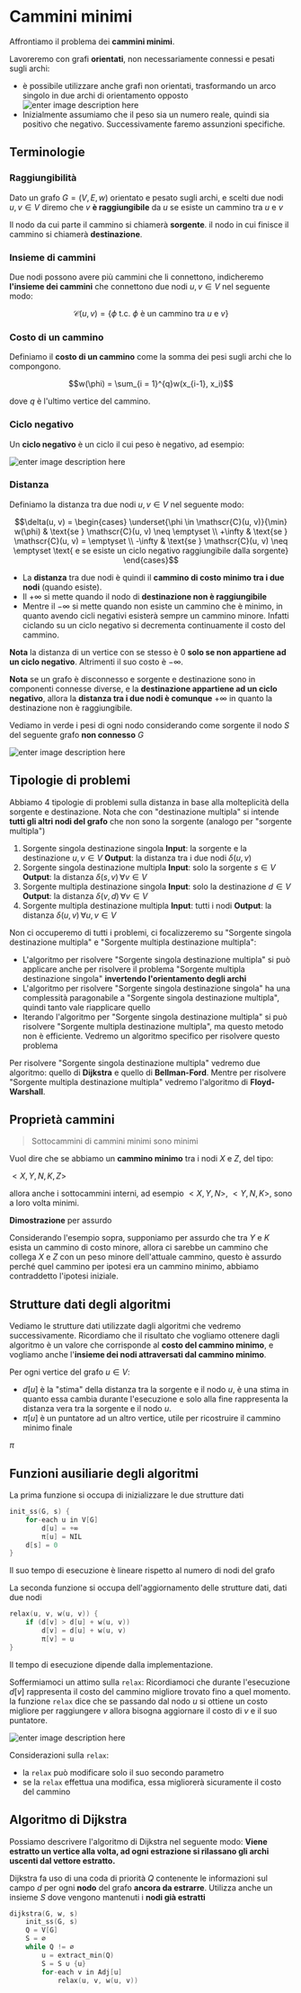 ﻿# Cammini minimi

Affrontiamo il problema dei **cammini minimi**.

Lavoreremo con grafi **orientati**, non necessariamente connessi e pesati sugli archi:
- è possibile utilizzare anche grafi non orientati, trasformando un arco singolo in due archi di orientamento opposto
		![enter image description here](https://i.ibb.co/3SNN5zN/image.png)
- Inizialmente assumiamo che il peso sia un numero reale, quindi sia positivo che negativo. Successivamente faremo assunzioni specifiche.

## Terminologie

### Raggiungibilità

Dato un grafo $G=(V, E, w)$ orientato e pesato sugli archi, e scelti due nodi $u, v \in V$
diremo che $v$ **è raggiungibile** da $u$ se esiste un cammino tra $u$ e $v$

Il nodo da cui parte il cammino si chiamerà **sorgente**.
il nodo in cui finisce il cammino si chiamerà **destinazione**.

### Insieme di cammini

Due nodi possono avere più cammini che li connettono, indicheremo **l'insieme dei cammini** che connettono due nodi $u, v \in V$ nel seguente modo:

$$\mathscr{C}(u, v) = \{\phi \text{ t.c. } \phi \text{ è un cammino tra $u$ e $v$}\}$$

### Costo di un cammino

Definiamo il **costo di un cammino** come la somma dei pesi sugli archi che lo compongono.

$$w(\phi) = \sum_{i = 1}^{q}w(x_{i-1}, x_i)$$

dove $q$ è l'ultimo vertice del cammino.

### Ciclo negativo

Un **ciclo negativo** è un ciclo il cui peso è negativo, ad esempio:

![enter image description here](https://i.ibb.co/dfhqVjq/image.png)


### Distanza

Definiamo la distanza tra due nodi $u, v \in V$ nel seguente modo:

$$\delta(u, v) = \begin{cases}
\underset{\phi \in \mathscr{C}(u, v)}{\min} w(\phi) & \text{se } \mathscr{C}(u, v) \neq \emptyset \\
+\infty & \text{se } \mathscr{C}(u, v) = \emptyset \\
-\infty & \text{se } \mathscr{C}(u, v) \neq \emptyset \text{ e se esiste un ciclo negativo raggiungibile dalla sorgente}
\end{cases}$$

- La **distanza** tra due nodi è quindi il **cammino di costo minimo tra i due nodi** (quando esiste).
- Il $+\infty$ si mette quando il nodo di **destinazione non è raggiungibile**
- Mentre il $-\infty$ si mette quando non esiste un cammino che è minimo, in quanto avendo cicli negativi esisterà sempre un cammino minore. Infatti ciclando su un ciclo negativo si decrementa continuamente il costo del cammino.


**Nota** la distanza di un vertice con se stesso è $0$ **solo se non appartiene ad un ciclo negativo**. Altrimenti il suo costo è $-\infty$.

**Nota** se un grafo è disconnesso e sorgente e destinazione sono in componenti connesse diverse, e la **destinazione appartiene ad un ciclo negativo**, allora la **distanza tra i due nodi è comunque** $+\infty$ in quanto la destinazione non è raggiungibile.


Vediamo in verde i pesi di ogni nodo considerando come sorgente il nodo $S$ del seguente grafo **non connesso** $G$

![enter image description here](https://i.ibb.co/GJ2y80F/image.png)


## Tipologie di problemi

Abbiamo 4 tipologie di problemi sulla distanza in base alla molteplicità della sorgente e destinazione.
Nota che con "destinazione multipla" si intende **tutti gli altri nodi del grafo** che non sono la sorgente (analogo per "sorgente multipla")

1. Sorgente singola destinazione singola
	**Input**: la sorgente e la destinazione $u, v \in V$
	**Output**: la distanza tra i due nodi $\delta(u, v)$
2. Sorgente singola destinazione multipla
	**Input**: solo la sorgente $s \in V$
	**Output**: la distanza $\delta(s, v)\,  \forall v \in V$
3. Sorgente multipla destinazione singola
	**Input**: solo la destinazione $d \in V$
	**Output**: la distanza $\delta(v, d)\,  \forall v \in V$
4. Sorgente multipla destinazione multipla
	**Input**: tutti i nodi
	**Output**: la distanza $\delta(u, v)\,  \forall u, v \in V$

Non ci occuperemo di tutti i problemi, ci focalizzeremo su "Sorgente singola destinazione multipla" e "Sorgente multipla destinazione multipla":

- L'algoritmo per risolvere "Sorgente singola destinazione multipla" si può applicare anche per risolvere il problema "Sorgente multipla destinazione singola" **invertendo l'orientamento degli archi**
- L'algoritmo per risolvere "Sorgente singola destinazione singola" ha una complessità paragonabile a "Sorgente singola destinazione multipla", quindi tanto vale riapplicare quello
- Iterando l'algoritmo per "Sorgente singola destinazione multipla" si può risolvere "Sorgente multipla destinazione multipla", ma questo metodo non è efficiente. Vedremo un algoritmo specifico per risolvere questo problema


Per risolvere "Sorgente singola destinazione multipla" vedremo due algoritmo: quello di **Dijkstra** e quello di **Bellman-Ford**.
Mentre per risolvere "Sorgente multipla destinazione multipla" vedremo l'algoritmo di **Floyd-Warshall**.


## Proprietà cammini

> Sottocammini di cammini minimi sono minimi

Vuol dire che se abbiamo un **cammino minimo** tra i nodi $X$ e $Z$, del tipo:

$<X, Y, N, K, Z>$

allora anche i sottocammini interni, ad esempio $<X, Y, N>$, $<Y, N, K>$,  sono a loro volta minimi.

**Dimostrazione** per assurdo

Considerando l'esempio sopra, supponiamo per assurdo che tra $Y$ e $K$ esista un cammino di costo minore, allora ci sarebbe un cammino che collega $X$ e $Z$ con un peso minore dell'attuale cammino, questo è assurdo perché quel cammino per ipotesi era un cammino minimo, abbiamo contraddetto l'ipotesi iniziale.


## Strutture dati degli algoritmi

Vediamo le strutture dati utilizzate dagli algoritmi che vedremo successivamente.
Ricordiamo che il risultato che vogliamo ottenere dagli algoritmo è un valore che corrisponde al **costo del cammino minimo**, e vogliamo anche l'**insieme dei nodi attraversati dal cammino minimo**.

Per ogni vertice del grafo $u \in V$:

- $d[u]$ è la "stima" della distanza tra la sorgente e il nodo $u$, è una stima in quanto essa cambia durante l'esecuzione e solo alla fine rappresenta la distanza vera tra la sorgente e il nodo $u$.
- $\pi[u]$ è un puntatore ad un altro vertice, utile per ricostruire il cammino minimo finale

$\pi$

## Funzioni ausiliarie degli algoritmi

La prima funzione si occupa di inizializzare le due strutture dati

```c
init_ss(G, s) {
	for-each u in V[G]
		d[u] = +∞
		π[u] = NIL
	d[s] = 0
}
```
Il suo tempo di esecuzione è lineare rispetto al numero di nodi del grafo

La seconda funzione si occupa dell'aggiornamento delle strutture dati, dati due nodi

```c
relax(u, v, w(u, v)) {
	if (d[v] > d[u] + w(u, v)) 
		d[v] = d[u] + w(u, v)
		π[v] = u
}
```

Il tempo di esecuzione dipende dalla implementazione.

Soffermiamoci un attimo sulla `relax`:
Ricordiamoci che durante l'esecuzione $d[v]$ rappresenta il costo del cammino migliore trovato fino a quel momento.
la funzione `relax` dice che se passando dal nodo $u$ si ottiene un costo migliore per raggiungere $v$ allora bisogna aggiornare il costo di $v$ e il suo puntatore.

![enter image description here](https://i.ibb.co/8c4MLzm/image.png)

Considerazioni sulla `relax`:

- la `relax` può modificare solo il suo secondo parametro
- se la `relax` effettua una modifica, essa migliorerà sicuramente il costo del cammino



## Algoritmo di Dijkstra

Possiamo descrivere l'algoritmo di Dijkstra nel seguente modo:
**Viene estratto un vertice alla volta, ad ogni estrazione si rilassano gli archi uscenti dal vettore estratto.**

Dijkstra fa uso di una coda di priorità $Q$ contenente le informazioni sul campo $d$ per ogni **nodo** del grafo **ancora da estrarre**.
Utilizza anche un insieme $S$ dove vengono mantenuti i **nodi già estratti**

```c
dijkstra(G, w, s)
	init_ss(G, s)
	Q = V[G]
	S = ∅ 
	while Q != ∅
		u = extract_min(Q)
		S = S ∪ {u}
		for-each v in Adj[u]
			relax(u, v, w(u, v))
```


